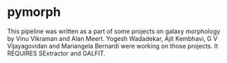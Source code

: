 pymorph
=======
This pipeline was written as a part of some projects on galaxy morphology by Vinu Vikraman and Alan Meert. Yogesh Wadadekar, Ajit Kembhavi, G V Vijayagovidan and  Mariangela Bernardi were working on those projects. It REQUIRES SExtractor and GALFIT.  


